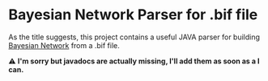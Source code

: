 #  Bayesian Network Parser for .bif file 
As the title suggests, this project contains a useful JAVA parser for building [Bayesian Network](https://github.com/aimacode/aima-java/blob/AIMA3e/aima-core/src/main/java/aima/core/probability/bayes/BayesianNetwork.java) from a .bif file.

:warning: **I'm sorry but javadocs are actually missing, I'll add them as soon as a I can.**
